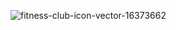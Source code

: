 
![fitness-club-icon-vector-16373662](https://user-images.githubusercontent.com/116020834/205437421-5bf8e6ba-7932-4958-9d1a-ab352cb07d95.jpg)
